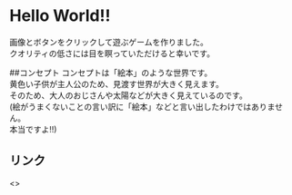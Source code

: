 # Hello World!!  
画像とボタンをクリックして遊ぶゲームを作りました。  
クオリティの低さには目を瞑っていただけると幸いです。    

##コンセプト 
コンセプトは「絵本」のような世界です。  
黄色い子供が主人公のため、見渡す世界が大きく見えます。  
そのため、大人のおじさんや太陽などが大きく見えているのです。  
(絵がうまくないことの言い訳に「絵本」などと言い出したわけではありません。  
本当ですよ!!)  

## リンク  
<>  


